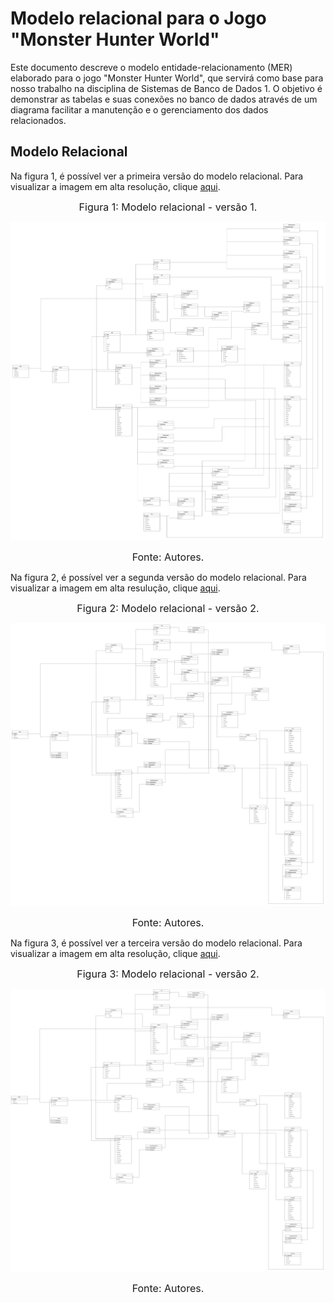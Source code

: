 
# Modelo relacional para o Jogo "Monster Hunter World"

Este documento descreve o modelo entidade-relacionamento (MER) elaborado para o jogo "Monster Hunter World", que servirá como base para nosso trabalho na disciplina de Sistemas de Banco de Dados 1. O objetivo é demonstrar as tabelas e suas conexões no banco de dados através de um diagrama facilitar a manutenção e  o gerenciamento dos dados relacionados.

## Modelo Relacional

Na figura 1, é possível ver a primeira versão do modelo relacional. Para visualizar a imagem em alta resolução, clique [aqui](https://github.com/SBD1/2023.2-Monster-Hunter-World/blob/main/docs/imagens/MER.png?raw=true).

<font size="3"><p style="text-align: center">Figura 1: Modelo relacional - versão 1.</p></font>

![MER](https://github.com/SBD1/2023.2-Monster-Hunter-World/blob/main/docs/imagens/MER.png?raw=true)

<font size="3"><p style="text-align: center">Fonte: Autores.</p></font>

Na figura 2, é possível ver a segunda versão do modelo relacional. Para visualizar a imagem em alta resulução, clique [aqui](https://raw.githubusercontent.com/SBD1/2023.2-Monster-Hunter-World/main/docs/imagens/monsterhunter-v2.drawio.png).

<font size="3"><p style="text-align: center">Figura 2: Modelo relacional - versão 2.</p></font>

![MER2](https://github.com/SBD1/2023.2-Monster-Hunter-World/blob/main/docs/imagens/monsterhunter-v2.drawio.png?raw=true)

<font size="3"><p style="text-align: center">Fonte: Autores.</p></font>

Na figura 3, é possível ver a terceira versão do modelo relacional. Para visualizar a imagem em alta resolução, clique [aqui](https://github.com/SBD1/2023.2-Monster-Hunter-World/blob/main/docs/imagens/mermhw.drawio.png).

<font size="3"><p style="text-align: center">Figura 3: Modelo relacional - versão 2.</p></font>

![MER3](https://github.com/SBD1/2023.2-Monster-Hunter-World/blob/main/docs/imagens/mermhw.drawio.png)

<font size="3"><p style="text-align: center">Fonte: Autores.</p></font>
